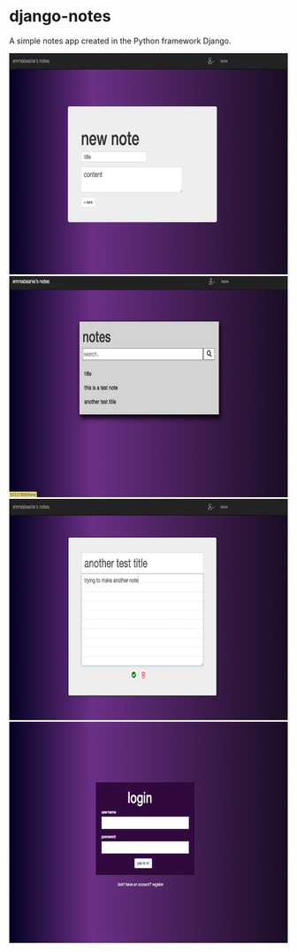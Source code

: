 # django-notes
A simple notes app created in the Python framework Django.

 <img src="https://raw.githubusercontent.com/emmabeanween/django-notes/master/images/screenshotfour.png" 
 width="650" height="400">
  <img src="https://raw.githubusercontent.com/emmabeanween/django-notes/master/images/screenshotone.png" 
 width="650" height="400">
 <img src="https://raw.githubusercontent.com/emmabeanween/django-notes/master/images/screenshothree.png" 
 width="650" height="400">
 <img src="https://raw.githubusercontent.com/emmabeanween/django-notes/master/images/screenshotfive.png" 
 width="650" height="400">

